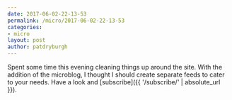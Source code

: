 ```yaml
---
date: 2017-06-02-22-13-53
permalink: /micro/2017-06-02-22-13-53
categories:
- micro
layout: post
author: patdryburgh
---
```


Spent some time this evening cleaning things up around the site. With the addition of the microblog, I thought I should create separate feeds to cater to your needs. Have a look and [subscribe]({{ '/subscribe/' | absolute_url }}).
